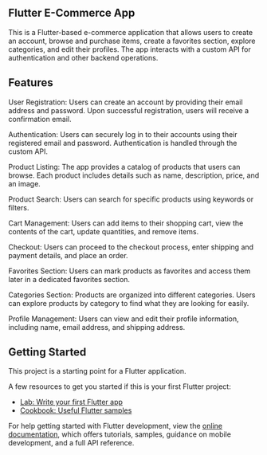 ## Flutter E-Commerce App
This is a Flutter-based e-commerce application that allows users to create an account, browse and purchase items, create a favorites section, explore categories, and edit their profiles. The app interacts with a custom API for authentication and other backend operations.

## Features
User Registration: Users can create an account by providing their email address and password. Upon successful registration, users will receive a confirmation email.

Authentication: Users can securely log in to their accounts using their registered email and password. Authentication is handled through the custom API.

Product Listing: The app provides a catalog of products that users can browse. Each product includes details such as name, description, price, and an image.

Product Search: Users can search for specific products using keywords or filters.

Cart Management: Users can add items to their shopping cart, view the contents of the cart, update quantities, and remove items.

Checkout: Users can proceed to the checkout process, enter shipping and payment details, and place an order.

Favorites Section: Users can mark products as favorites and access them later in a dedicated favorites section.

Categories Section: Products are organized into different categories. Users can explore products by category to find what they are looking for easily.

Profile Management: Users can view and edit their profile information, including name, email address, and shipping address.

## Getting Started

This project is a starting point for a Flutter application.

A few resources to get you started if this is your first Flutter project:

- [Lab: Write your first Flutter app](https://docs.flutter.dev/get-started/codelab)
- [Cookbook: Useful Flutter samples](https://docs.flutter.dev/cookbook)

For help getting started with Flutter development, view the
[online documentation](https://docs.flutter.dev/), which offers tutorials,
samples, guidance on mobile development, and a full API reference.
